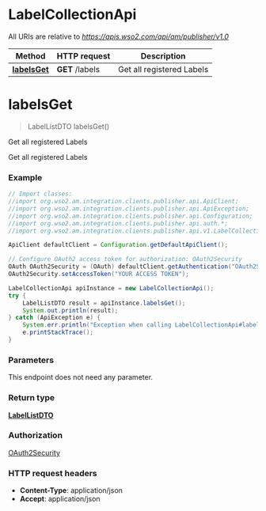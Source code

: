 # LabelCollectionApi

All URIs are relative to *https://apis.wso2.com/api/am/publisher/v1.0*

Method | HTTP request | Description
------------- | ------------- | -------------
[**labelsGet**](LabelCollectionApi.md#labelsGet) | **GET** /labels | Get all registered Labels


<a name="labelsGet"></a>
# **labelsGet**
> LabelListDTO labelsGet()

Get all registered Labels

Get all registered Labels 

### Example
```java
// Import classes:
//import org.wso2.am.integration.clients.publisher.api.ApiClient;
//import org.wso2.am.integration.clients.publisher.api.ApiException;
//import org.wso2.am.integration.clients.publisher.api.Configuration;
//import org.wso2.am.integration.clients.publisher.api.auth.*;
//import org.wso2.am.integration.clients.publisher.api.v1.LabelCollectionApi;

ApiClient defaultClient = Configuration.getDefaultApiClient();

// Configure OAuth2 access token for authorization: OAuth2Security
OAuth OAuth2Security = (OAuth) defaultClient.getAuthentication("OAuth2Security");
OAuth2Security.setAccessToken("YOUR ACCESS TOKEN");

LabelCollectionApi apiInstance = new LabelCollectionApi();
try {
    LabelListDTO result = apiInstance.labelsGet();
    System.out.println(result);
} catch (ApiException e) {
    System.err.println("Exception when calling LabelCollectionApi#labelsGet");
    e.printStackTrace();
}
```

### Parameters
This endpoint does not need any parameter.

### Return type

[**LabelListDTO**](LabelListDTO.md)

### Authorization

[OAuth2Security](../README.md#OAuth2Security)

### HTTP request headers

 - **Content-Type**: application/json
 - **Accept**: application/json

